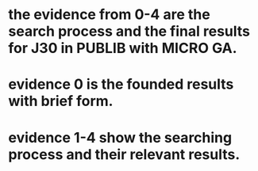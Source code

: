 # the evidence from 0-4 are the search process and the final results for J30 in PUBLIB with MICRO GA.
# evidence 0 is the founded results with brief form.
# evidence 1-4 show the searching process and their relevant results.
